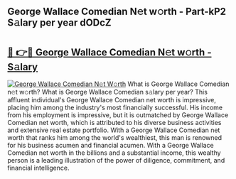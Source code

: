 ## George Wallace Comedian N𝚎t w𝚘rth - Part-kP2 S𝚊lary per year dODcZ

# <h2><a href="http://gc44bcf.nevu.top/?p=George+Wallace+Comedian">🔗 👉🔴 George Wallace Comedian N𝚎t w𝚘rth - S𝚊lary</a></h2>

[![George Wallace Comedian N𝚎t W𝚘rth](https://i.imgur.com/Oavwk0R.jpeg)](http://gc44bcf.nevu.top/?p=George+Wallace+Comedian)
What is George Wallace Comedian n𝚎t w𝚘rth? What is George Wallace Comedian s𝚊lary per year?
This affluent individual's George Wallace Comedian net worth is impressive, placing him among the industry's most financially successful. His income from his employment is impressive, but it is outmatched by George Wallace Comedian net worth, which is attributed to his diverse business activities and extensive real estate portfolio. With a George Wallace Comedian net worth that ranks him among the world's wealthiest, this man is renowned for his business acumen and financial acumen. With a George Wallace Comedian net worth in the billions and a substantial income, this wealthy person is a leading illustration of the power of diligence, commitment, and financial intelligence.
